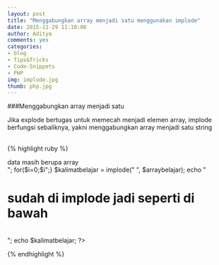 ```yaml
---
layout: post
title: "Menggabungkan array menjadi satu menggunakan implode"
date: 2015-11-29 11:10:00
author: Aditya
comments: yes
categories:
- blog
- Tips&Tricks
- Code-Snippets
- PHP
img: implode.jpg
thumb: php.jpg
---
```


###Menggabungkan array menjadi satu 

Jika  explode  bertugas  untuk  memecah  menjadi  elemen  array,  implode  berfungsi 
sebaliknya,  yakni  menggabungkan  array  menjadi  satu  string
<br />
<br />
<!--more-->

{% highlight ruby %}

<?php
$arraybelajar = array("saya", "Rajin", "belajar", "dan", 
"Menabung");
echo "<h1>data masih berupa array</h1><br>";
for($i=0;$i<count($arraybelajar);$i++){
echo "index ke-".$i." ".$arraybelajar[$i]."</br>";}
$kalimatbelajar = implode(" ", $arraybelajar);
echo "<h1>sudah di implode jadi seperti di bawah</h1><br>";
echo $kalimatbelajar;
?>

{% endhighlight %}


